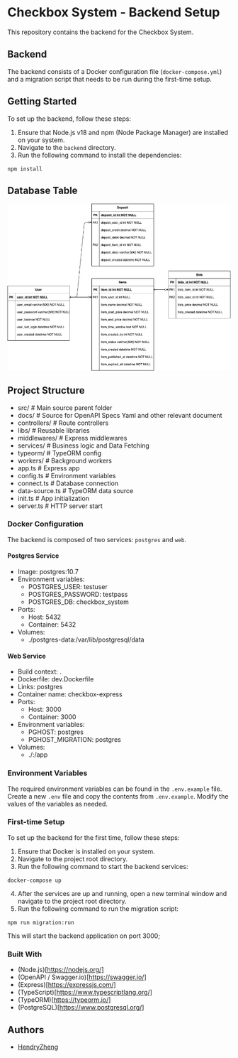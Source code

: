 # Checkbox System - Backend Setup

This repository contains the backend for the Checkbox System.

## Backend

The backend consists of a Docker configuration file (`docker-compose.yml`) and a migration script that needs to be run during the first-time setup.

## Getting Started

To set up the backend, follow these steps:

1. Ensure that Node.js v18 and npm (Node Package Manager) are installed on your system.
2. Navigate to the `backend` directory.
3. Run the following command to install the dependencies:

```shell
npm install
```

## Database Table
![Database Schme](./docs/ERD.jpg)

## Project Structure 
- src/ # Main source parent folder
- docs/ # Source for OpenAPI Specs Yaml and other relevant document
- controllers/ # Route controllers 
- libs/ # Reusable libraries
- middlewares/ # Express middlewares
- services/ # Business logic and Data Fetching
- typeorm/ # TypeORM config
- workers/ # Background workers
- app.ts # Express app
- config.ts # Environment variables 
- connect.ts # Database connection
- data-source.ts # TypeORM data source
- init.ts # App initialization
- server.ts # HTTP server start

### Docker Configuration

The backend is composed of two services: `postgres` and `web`.

#### Postgres Service

- Image: postgres:10.7
- Environment variables:
  - POSTGRES_USER: testuser
  - POSTGRES_PASSWORD: testpass
  - POSTGRES_DB: checkbox_system
- Ports:
  - Host: 5432
  - Container: 5432
- Volumes:
  - ./postgres-data:/var/lib/postgresql/data

#### Web Service

- Build context: .
- Dockerfile: dev.Dockerfile
- Links: postgres
- Container name: checkbox-express
- Ports:
  - Host: 3000
  - Container: 3000
- Environment variables:
  - PGHOST: postgres
  - PGHOST_MIGRATION: postgres
- Volumes:
  - ./:/app
  

### Environment Variables

The required environment variables can be found in the `.env.example` file. Create a new `.env` file and copy the contents from `.env.example`. Modify the values of the variables as needed.


### First-time Setup

To set up the backend for the first time, follow these steps:

1. Ensure that Docker is installed on your system.
2. Navigate to the project root directory.
3. Run the following command to start the backend services:

```shell
docker-compose up
```

4. After the services are up and running, open a new terminal window and navigate to the project root directory.
5. Run the following command to run the migration script:

```shell
npm run migration:run
```

This will start the backend application on port 3000;

### Built With
- (Node.js)[https://nodejs.org/]
- (OpenAPI / Swagger.io)[https://swagger.io/]
- (Express)[https://expressjs.com/]
- (TypeScript)[https://www.typescriptlang.org/]
- (TypeORM)[https://typeorm.io/]
- (PostgreSQL)[https://www.postgresql.org/]
## Authors

- [HendryZheng](https://github.com/xen-HendryZheng)